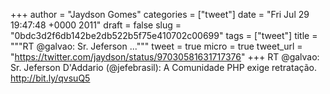 
+++
author = "Jaydson Gomes"
categories = ["tweet"]
date = "Fri Jul 29 19:47:48 +0000 2011"
draft = false
slug = "0bdc3d2f6db142be2db522b5f75e410702c00699"
tags = ["tweet"]
title = """RT @galvao: Sr. Jeferson ..."""
tweet = true
micro = true
tweet_url = "https://twitter.com/jaydson/status/97030581631717376"
+++
RT @galvao: Sr. Jeferson D'Addario (@jefebrasil): A Comunidade PHP exige retratação. http://bit.ly/qvsuQ5
